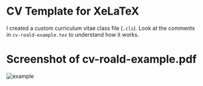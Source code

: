 # CV Template for XeLaTeX
I created a custom curriculum vitae class file (`.cls`). Look at the comments in `cv-roald-example.tex` to understand how it works. 

# Screenshot of cv-roald-example.pdf
![example](https://github.com/Roald87/xelatex-cv-roald/blob/version-2/cv-roald-example.png)
